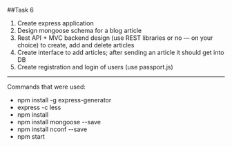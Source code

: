 ﻿##Task 6

1. Create express application
2. Design mongoose schema for a blog article
3. Rest API + MVC backend design (use REST libraries or no — on your choice) to create, add and delete articles
4. Create interface to add articles; after sending an article it should get into DB
5. Create registration and login of users (use passport.js)
 
<hr>
 
Commands that were used:
+ npm install -g express-generator
+ express -c less
+ npm install
+ npm install mongoose --save
+ npm install nconf --save
+ npm start
